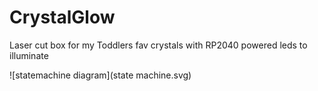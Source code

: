 # CrystalGlow
Laser cut box for my Toddlers fav crystals with RP2040 powered leds to illuminate

![statemachine diagram](state machine.svg)
